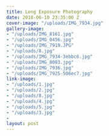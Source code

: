 ```yaml
---
title: Long Exposure Photography
date: 2018-06-10 23:35:00 Z
cover-image: "/uploads/IMG_7934.jpg"
gallery-image:
- "/uploads/IMG_8161.jpg"
- "/uploads/IMG_0456.jpg"
- "/uploads/IMG_7919.JPG"
- "/uploads/8.jpg"
- "/uploads/IMG_7934-3ebbc6.jpg"
- "/uploads/IMG_8003.jpg"
- "/uploads/IMG_7936.jpg"
- "/uploads/IMG_7925-506ec7.jpg"
link-image:
- "/uploads/1.jpg"
- "/uploads/2.jpg"
- "/uploads/8.jpg"
- "/uploads/4.jpg"
- "/uploads/5.jpg"
- "/uploads/3.jpg"
- 
layout: post
---
```


